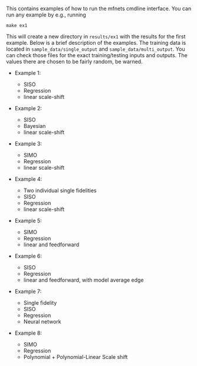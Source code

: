 This contains examples of how to run the mfnets cmdline interface. You can run any example by e.g., running

```
make ex1
```

This will create a new directory in `results/ex1` with the results for the first example. Below is a brief description of the examples. The training data is located in `sample_data/single_output` and `sample_data/multi_output`. You can check those files for the exact training/testing inputs and outputs. The values there are chosen to be fairly random, be warned.

- Example 1:
  + SISO
  + Regression 
  + linear scale-shift

- Example 2:
  + SISO
  + Bayesian
  + linear scale-shift
  
- Example 3:
  + SIMO
  + Regression
  + linear scale-shift
  
- Example 4:
  + Two individual single fidelities
  + SISO
  + Regression
  + linear scale-shift
  
- Example 5:
  + SIMO
  + Regression
  + linear and feedforward

- Example 6:
  + SISO
  + Regression
  + linear and feedforward, with model average edge
  
- Example 7:
  + Single fidelity
  + SISO
  + Regression
  + Neural network

- Example 8:
  + SIMO 
  + Regression
  + Polynomial + Polynomial-Linear Scale shift
